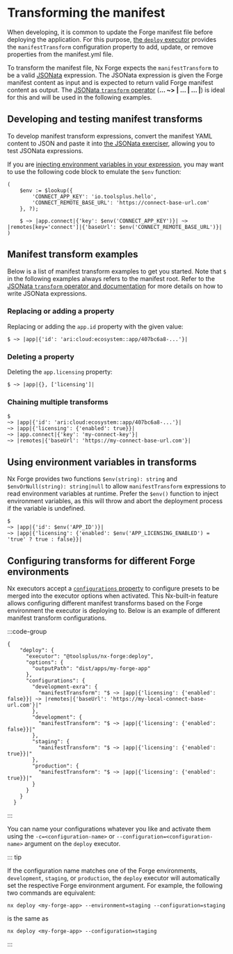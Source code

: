 # Transforming the manifest

When developing, it is common to update the Forge manifest file before deploying the application. For this purpose, [the `deploy` executor](../reference/executors.md#deploy) provides the `manifestTransform` configuration property to add, update, or remove properties from the manifest.yml file.

To transform the manifest file, Nx Forge expects the `manifestTransform` to be a valid [JSONata](https://jsonata.org/) expression. The JSONata expression is given the Forge manifest content as input and is expected to return valid Forge manifest content as output. The [JSONata `transform` operator](https://docs.jsonata.org/other-operators#-------transform) (**... ~> | ... | ... |**) is ideal for this and will be used in the following examples.

## Developing and testing manifest transforms

To develop manifest transform expressions, convert the manifest YAML content to JSON and paste it into [the JSONata exerciser](https://try.jsonata.org/), allowing you to test JSONata expressions.

If you are [injecting environment variables in your expression](#using-environment-variables-in-transforms), you may want to use the following code block to emulate the `$env` function:

```jsonata
(
    $env := $lookup({
        'CONNECT_APP_KEY': 'io.toolsplus.hello',
        'CONNECT_REMOTE_BASE_URL': 'https://connect-base-url.com'
    }, ?);
    
    $ ~> |app.connect|{'key': $env('CONNECT_APP_KEY')}| ~> |remotes[key='connect']|{'baseUrl': $env('CONNECT_REMOTE_BASE_URL')}|
)
```

## Manifest transform examples

Below is a list of manifest transform examples to get you started. Note that `$` in the following examples always refers to the manifest root. Refer to the [JSONata `transform` operator and documentation](https://docs.jsonata.org/other-operators#-------transform) for more details on how to write JSONata expressions.

### Replacing or adding a property

Replacing or adding the `app.id` property with the given value:

```jsonata
$ ~> |app|{'id': 'ari:cloud:ecosystem::app/407bc6a8-...'}|
```

### Deleting a property

Deleting the `app.licensing` property:
```jsonata
$ ~> |app|{}, ['licensing']|
```

### Chaining multiple transforms

```jsonata
$ 
~> |app|{'id': 'ari:cloud:ecosystem::app/407bc6a8-...'}|
~> |app|{'licensing': {'enabled': true}}|
~> |app.connect|{'key': 'my-connect-key'}| 
~> |remotes|{'baseUrl': 'https://my-connect-base-url.com'}|
```

## Using environment variables in transforms

Nx Forge provides two functions `$env(string): string` and `$envOrNull(string): string|null` to allow `manifestTransform` expressions to read environment variables at runtime. Prefer the `$env()` function to inject environment variables, as this will throw and abort the deployment process if the variable is undefined. 

```jsonata
$ 
~> |app|{'id': $env('APP_ID')}|
~> |app|{'licensing': {'enabled': $env('APP_LICENSING_ENABLED') = 'true' ? true : false}}|
```

## Configuring transforms for different Forge environments

Nx executors accept a [`configurations` property](https://nx.dev/concepts/executors-and-configurations#use-task-configurations) to configure presets to be merged into the executor options when activated. This Nx-built-in feature allows configuring different manifest transforms based on the Forge environment the executor is deploying to. Below is an example of different manifest transform configurations.

:::code-group
```json[project.json]
{
    "deploy": {
      "executor": "@toolsplus/nx-forge:deploy",
      "options": {
        "outputPath": "dist/apps/my-forge-app"
      },
      "configurations": {
        "development-exra": {
          "manifestTransform": "$ ~> |app|{'licensing': {'enabled': false}}| ~> |remotes|{'baseUrl': 'https://my-local-connect-base-url.com'}|"
        },
        "development": {
          "manifestTransform": "$ ~> |app|{'licensing': {'enabled': false}}|"
        },
        "staging": {
          "manifestTransform": "$ ~> |app|{'licensing': {'enabled': true}}|"
        },
        "production": {
          "manifestTransform": "$ ~> |app|{'licensing': {'enabled': true}}|"
        }
      }
    }
  }
```
:::

You can name your configurations whatever you like and activate them using the `-c=<configuration-name>` or `--configuration=<configuration-name>` argument on the `deploy` executor.

::: tip

If the configuration name matches one of the Forge environments, `development`, `staging`, or `production`, the `deploy` executor will automatically set the respective Forge environment argument. For example, the following two commands are equivalent:

```shell
nx deploy <my-forge-app> --environment=staging --configuration=staging
```

is the same as

```shell
nx deploy <my-forge-app> --configuration=staging
```
:::
